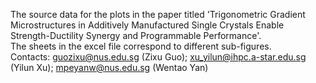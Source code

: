 The source data for the plots in the paper titled 'Trigonometric Gradient Microstructures in Additively Manufactured Single Crystals Enable Strength-Ductility Synergy and Programmable Performance'.  
The sheets in the excel file correspond to different sub-figures.  
Contacts: guozixu@nus.edu.sg (Zixu Guo); xu_yilun@ihpc.a-star.edu.sg (Yilun Xu); mpeyanw@nus.edu.sg (Wentao Yan)
